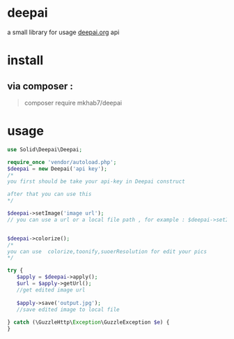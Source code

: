 # deepai

a small library for usage [deepai.org](http://deepai.org) api

# install
## via composer :

> composer require mkhab7/deepai
# usage
```php
use Solid\Deepai\Deepai;

require_once 'vendor/autoload.php';
$deepai = new Deepai('api key');
/*
you first should be take your api-key in Deepai construct 

after that you can use this
*/

$deepai->setImage('image url'); 
// you can use a url or a local file path , for example : $deepai->setImage(new CURLFile('image.jpg'));


$deepai->colorize();
/*
you can use  colorize,toonify,suoerResolution for edit your pics 
*/

try {
   $apply = $deepai->apply();
   $url = $apply->getUrl();
   //get edited image url
   
   $apply->save('output.jpg');
   //save edited image to local file
   
} catch (\GuzzleHttp\Exception\GuzzleException $e) {
}

```


